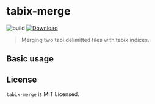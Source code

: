 # tabix-merge

![build](https://github.com/lukfor/magic-progress/workflows/build/badge.svg)
[ ![Download](https://api.bintray.com/packages/lukfor/maven/magic-progress/images/download.svg) ](https://bintray.com/lukfor/maven/magic-progress/_latestVersion)

> Merging two tabi delimitted files with tabix indices.

## Basic usage


## License

`tabix-merge` is MIT Licensed.
